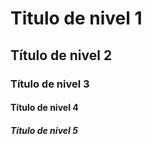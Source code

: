 # Titulo de nivel 1
## Título de nivel 2
### Título de nivel 3
#### Título de nivel 4
##### Título de nivel 5
